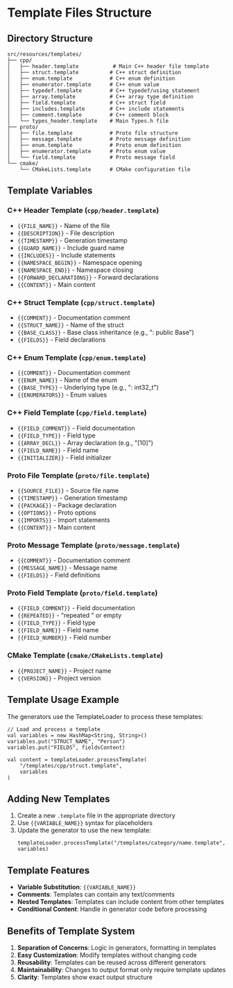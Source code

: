 # Template Files Structure

## Directory Structure
```
src/resources/templates/
├── cpp/
│   ├── header.template           # Main C++ header file template
│   ├── struct.template          # C++ struct definition
│   ├── enum.template            # C++ enum definition
│   ├── enumerator.template      # C++ enum value
│   ├── typedef.template         # C++ typedef/using statement
│   ├── array.template           # C++ array type definition
│   ├── field.template           # C++ struct field
│   ├── includes.template        # C++ include statements
│   ├── comment.template         # C++ comment block
│   └── types_header.template    # Main Types.h file
├── proto/
│   ├── file.template            # Proto file structure
│   ├── message.template         # Proto message definition
│   ├── enum.template            # Proto enum definition
│   ├── enumerator.template      # Proto enum value
│   └── field.template           # Proto message field
└── cmake/
    └── CMakeLists.template      # CMake configuration file
```

## Template Variables

### C++ Header Template (`cpp/header.template`)
- `{{FILE_NAME}}` - Name of the file
- `{{DESCRIPTION}}` - File description
- `{{TIMESTAMP}}` - Generation timestamp
- `{{GUARD_NAME}}` - Include guard name
- `{{INCLUDES}}` - Include statements
- `{{NAMESPACE_BEGIN}}` - Namespace opening
- `{{NAMESPACE_END}}` - Namespace closing
- `{{FORWARD_DECLARATIONS}}` - Forward declarations
- `{{CONTENT}}` - Main content

### C++ Struct Template (`cpp/struct.template`)
- `{{COMMENT}}` - Documentation comment
- `{{STRUCT_NAME}}` - Name of the struct
- `{{BASE_CLASS}}` - Base class inheritance (e.g., ": public Base")
- `{{FIELDS}}` - Field declarations

### C++ Enum Template (`cpp/enum.template`)
- `{{COMMENT}}` - Documentation comment
- `{{ENUM_NAME}}` - Name of the enum
- `{{BASE_TYPE}}` - Underlying type (e.g., ": int32_t")
- `{{ENUMERATORS}}` - Enum values

### C++ Field Template (`cpp/field.template`)
- `{{FIELD_COMMENT}}` - Field documentation
- `{{FIELD_TYPE}}` - Field type
- `{{ARRAY_DECL}}` - Array declaration (e.g., "[10]")
- `{{FIELD_NAME}}` - Field name
- `{{INITIALIZER}}` - Field initializer

### Proto File Template (`proto/file.template`)
- `{{SOURCE_FILE}}` - Source file name
- `{{TIMESTAMP}}` - Generation timestamp
- `{{PACKAGE}}` - Package declaration
- `{{OPTIONS}}` - Proto options
- `{{IMPORTS}}` - Import statements
- `{{CONTENT}}` - Main content

### Proto Message Template (`proto/message.template`)
- `{{COMMENT}}` - Documentation comment
- `{{MESSAGE_NAME}}` - Message name
- `{{FIELDS}}` - Field definitions

### Proto Field Template (`proto/field.template`)
- `{{FIELD_COMMENT}}` - Field documentation
- `{{REPEATED}}` - "repeated " or empty
- `{{FIELD_TYPE}}` - Field type
- `{{FIELD_NAME}}` - Field name
- `{{FIELD_NUMBER}}` - Field number

### CMake Template (`cmake/CMakeLists.template`)
- `{{PROJECT_NAME}}` - Project name
- `{{VERSION}}` - Project version

## Template Usage Example

The generators use the TemplateLoader to process these templates:

```xtend
// Load and process a template
val variables = new HashMap<String, String>()
variables.put("STRUCT_NAME", "Person")
variables.put("FIELDS", fieldsContent)

val content = templateLoader.processTemplate(
    "/templates/cpp/struct.template", 
    variables
)
```

## Adding New Templates

1. Create a new `.template` file in the appropriate directory
2. Use `{{VARIABLE_NAME}}` syntax for placeholders
3. Update the generator to use the new template:
   ```xtend
   templateLoader.processTemplate("/templates/category/name.template", variables)
   ```

## Template Features

- **Variable Substitution**: `{{VARIABLE_NAME}}`
- **Comments**: Templates can contain any text/comments
- **Nested Templates**: Templates can include content from other templates
- **Conditional Content**: Handle in generator code before processing

## Benefits of Template System

1. **Separation of Concerns**: Logic in generators, formatting in templates
2. **Easy Customization**: Modify templates without changing code
3. **Reusability**: Templates can be reused across different generators
4. **Maintainability**: Changes to output format only require template updates
5. **Clarity**: Templates show exact output structure